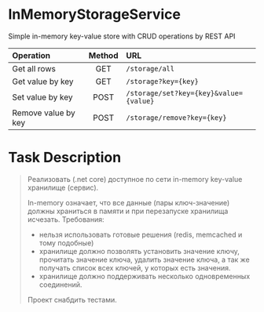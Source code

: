 # InMemoryStorageService
Simple in-memory key-value store with CRUD operations by REST API
 
|       Operation         |  Method  |                URL                     |
|:------------------------|:--------:|:---------------------------------------|
|   Get all rows          |  GET     | `/storage/all`                         | 
|   Get value by key      |  GET     | `/storage?key={key}`                   |  
|   Set value by key      |  POST    | `/storage/set?key={key}&value={value}` |  
|   Remove value by key   |  POST    | `/storage/remove?key={key}`            |


# Task Description

> Реализовать (.net core) доступное по сети in-memory key-value хранилище (сервис).
>
> In-memory означает, что все данные (пары ключ-значение) должны храниться в памяти и при перезапуске хранилища исчезать.
> Требования:  
> - нельзя использовать готовые решения (redis, memcached и тому подобные)  
> - хранилище должно позволять установить значение ключу, прочитать значение ключа, удалить значение ключа, а так же получать список всех ключей, у которых есть значения.  
> - хранилище должно поддерживать несколько одновременных соединений.  
>  
> Проект снабдить тестами.

